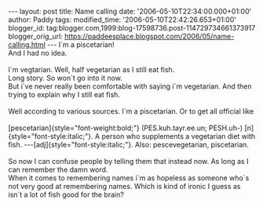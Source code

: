 \-\-- layout: post title: Name calling date:
\'2006-05-10T22:34:00.000+01:00\' author: Paddy tags: modified\_time:
\'2006-05-10T22:42:26.653+01:00\' blogger\_id:
tag:blogger.com,1999:blog-17598736.post-114729734661373917
blogger\_orig\_url:
https://paddeesplace.blogspot.com/2006/05/name-calling.html \-\-- I\`m a
piscetarian!\
And I had no idea.\
\
I\`m vegtarian. Well, half vegetarian as I still eat fish.\
Long story. So won\`t go into it now.\
But i\`ve never really been comfortable with saying i\`m vegetarian. And
then trying to explain why I still eat fish.\
\
Well according to various sources. I\`m a piscetarian. Or to get all
official like\
\
[pescetarian]{style="font-weight:bold;"} (PES.kuh.tayr.ee.un; PESH.uh-)
[n]{style="font-style:italic;"}. A person who supplements a vegetarian
diet with fish. ---[adj]{style="font-style:italic;"}. Also:
pescevegetarian, piscetarian.\
\
So now I can confuse people by telling them that instead now. As long as
I can remember the damn word.\
When it comes to remembering names i\`m as hopeless as someone who\`s
not very good at remembering names. Which is kind of ironic I guess as
isn\`t a lot of fish good for the brain?
